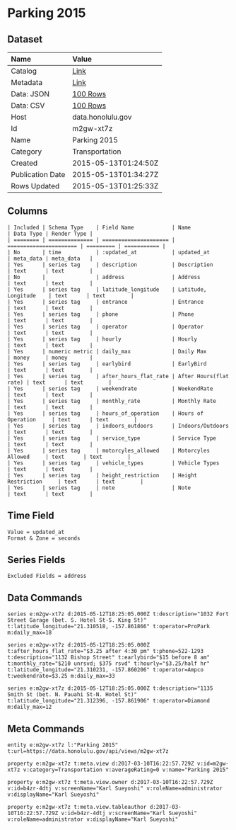 # Parking 2015

## Dataset

| Name | Value |
| :--- | :---- |
| Catalog | [Link](https://catalog.data.gov/dataset/parking-2015) |
| Metadata | [Link](https://data.honolulu.gov/api/views/m2gw-xt7z) |
| Data: JSON | [100 Rows](https://data.honolulu.gov/api/views/m2gw-xt7z/rows.json?max_rows=100) |
| Data: CSV | [100 Rows](https://data.honolulu.gov/api/views/m2gw-xt7z/rows.csv?max_rows=100) |
| Host | data.honolulu.gov |
| Id | m2gw-xt7z |
| Name | Parking 2015 |
| Category | Transportation |
| Created | 2015-05-13T01:24:50Z |
| Publication Date | 2015-05-13T01:34:27Z |
| Rows Updated | 2015-05-13T01:25:33Z |

## Columns

```ls
| Included | Schema Type    | Field Name            | Name                   | Data Type | Render Type |
| ======== | ============== | ===================== | ====================== | ========= | =========== |
| No       | time           | :updated_at           | updated_at             | meta_data | meta_data   |
| Yes      | series tag     | description           | Description            | text      | text        |
| No       |                | address               | Address                | text      | text        |
| Yes      | series tag     | latitude_longitude    | Latitude, Longitude    | text      | text        |
| Yes      | series tag     | entrance              | Entrance               | text      | text        |
| Yes      | series tag     | phone                 | Phone                  | text      | text        |
| Yes      | series tag     | operator              | Operator               | text      | text        |
| Yes      | series tag     | hourly                | Hourly                 | text      | text        |
| Yes      | numeric metric | daily_max             | Daily Max              | money     | money       |
| Yes      | series tag     | earlybird             | EarlyBird              | text      | text        |
| Yes      | series tag     | after_hours_flat_rate | After Hours(flat rate) | text      | text        |
| Yes      | series tag     | weekendrate           | WeekendRate            | text      | text        |
| Yes      | series tag     | monthly_rate          | Monthly Rate           | text      | text        |
| Yes      | series tag     | hours_of_operation    | Hours of Operation     | text      | text        |
| Yes      | series tag     | indoors_outdoors      | Indoors/Outdoors       | text      | text        |
| Yes      | series tag     | service_type          | Service Type           | text      | text        |
| Yes      | series tag     | motorcyles_allowed    | Motorcyles Allowed     | text      | text        |
| Yes      | series tag     | vehicle_types         | Vehicle Types          | text      | text        |
| Yes      | series tag     | height_restriction    | Height Restriction     | text      | text        |
| Yes      | series tag     | note                  | Note                   | text      | text        |
```

## Time Field

```ls
Value = updated_at
Format & Zone = seconds
```

## Series Fields

```ls
Excluded Fields = address
```

## Data Commands

```ls
series e:m2gw-xt7z d:2015-05-12T18:25:05.000Z t:description="1032 Fort Street Garage (bet. S. Hotel St-S. King St)" t:latitude_longitude="21.310518, -157.861866" t:operator=ProPark m:daily_max=18

series e:m2gw-xt7z d:2015-05-12T18:25:05.000Z t:after_hours_flat_rate="$3.25 after 4:30 pm" t:phone=522-1293 t:description="1132 Bishop Street" t:earlybird="$15 before 8 am" t:monthly_rate="$210 unrsvd; $375 rsvd" t:hourly="$3.25/half hr" t:latitude_longitude="21.310231, -157.860206" t:operator=Ampco t:weekendrate=$3.25 m:daily_max=33

series e:m2gw-xt7z d:2015-05-12T18:25:05.000Z t:description="1135 Smith St (bet. N. Pauahi St-N. Hotel St)" t:latitude_longitude="21.312396, -157.861906" t:operator=Diamond m:daily_max=12
```

## Meta Commands

```ls
entity e:m2gw-xt7z l:"Parking 2015" t:url=https://data.honolulu.gov/api/views/m2gw-xt7z

property e:m2gw-xt7z t:meta.view d:2017-03-10T16:22:57.729Z v:id=m2gw-xt7z v:category=Transportation v:averageRating=0 v:name="Parking 2015"

property e:m2gw-xt7z t:meta.view.owner d:2017-03-10T16:22:57.729Z v:id=b4zr-4dtj v:screenName="Karl Sueyoshi" v:roleName=administrator v:displayName="Karl Sueyoshi"

property e:m2gw-xt7z t:meta.view.tableauthor d:2017-03-10T16:22:57.729Z v:id=b4zr-4dtj v:screenName="Karl Sueyoshi" v:roleName=administrator v:displayName="Karl Sueyoshi"
```